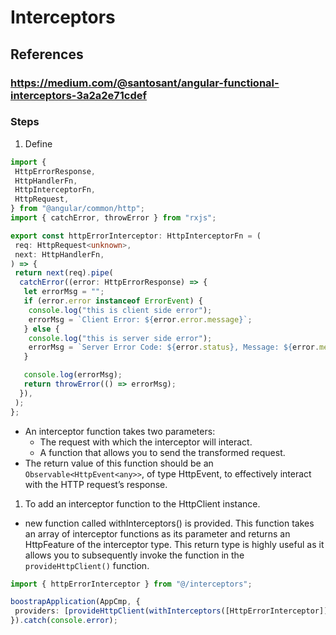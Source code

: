 # Interceptors

## References

### <https://medium.com/@santosant/angular-functional-interceptors-3a2a2e71cdef>

### Steps

1. Define

```ts
import {
 HttpErrorResponse,
 HttpHandlerFn,
 HttpInterceptorFn,
 HttpRequest,
} from "@angular/common/http";
import { catchError, throwError } from "rxjs";

export const httpErrorInterceptor: HttpInterceptorFn = (
 req: HttpRequest<unknown>,
 next: HttpHandlerFn,
) => {
 return next(req).pipe(
  catchError((error: HttpErrorResponse) => {
   let errorMsg = "";
   if (error.error instanceof ErrorEvent) {
    console.log("this is client side error");
    errorMsg = `Client Error: ${error.error.message}`;
   } else {
    console.log("this is server side error");
    errorMsg = `Server Error Code: ${error.status}, Message: ${error.message}`;
   }

   console.log(errorMsg);
   return throwError(() => errorMsg);
  }),
 );
};
```

+ An interceptor function takes two parameters:
  + The request with which the interceptor will interact.
  + A function that allows you to send the transformed request.
+ The return value of this function should be an `Observable<HttpEvent<any>>`, of type HttpEvent, to effectively interact with the HTTP request’s response.

1. To add an interceptor function to the HttpClient instance.

+ new function called withInterceptors() is provided. This function takes an array of interceptor functions as its parameter and returns an HttpFeature of the interceptor type. This return type is highly useful as it allows you to subsequently invoke the function in the `provideHttpClient()` function.

```ts
import { httpErrorInterceptor } from "@/interceptors";

boostrapApplication(AppCmp, {
 providers: [provideHttpClient(withInterceptors([HttpErrorInterceptor]))],
}).catch(console.error);
```
